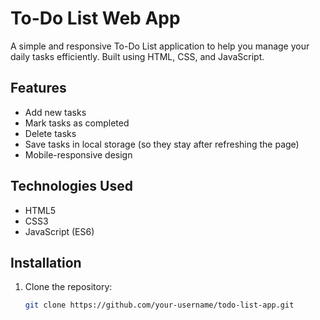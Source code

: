 # To-Do List Web App

A simple and responsive To-Do List application to help you manage your daily tasks efficiently. Built using HTML, CSS, and JavaScript.

## Features

- Add new tasks
- Mark tasks as completed
- Delete tasks
- Save tasks in local storage (so they stay after refreshing the page)
- Mobile-responsive design

## Technologies Used

- HTML5
- CSS3
- JavaScript (ES6)

## Installation

1. Clone the repository:
   ```bash
   git clone https://github.com/your-username/todo-list-app.git
